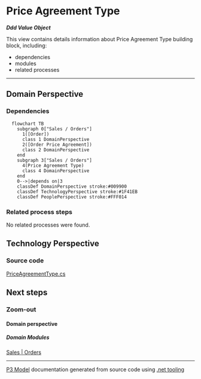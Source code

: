 ﻿
# Price Agreement Type

***Ddd Value Object***  

This view contains details information about Price Agreement Type building block, including:
- dependencies
- modules
- related processes  

---



## Domain Perspective


### Dependencies

```mermaid
  flowchart TB
    subgraph 0["Sales / Orders"]
      1([Order])
      class 1 DomainPerspective
      2([Order Price Agreement])
      class 2 DomainPerspective
    end
    subgraph 3["Sales / Orders"]
      4(Price Agreement Type)
      class 4 DomainPerspective
    end
    0-->|depends on|3
    classDef DomainPerspective stroke:#009900
    classDef TechnologyPerspective stroke:#1F41EB
    classDef PeoplePerspective stroke:#FFF014
```

### Related process steps

No related processes were found.  

## Technology Perspective


### Source code

[PriceAgreementType.cs](../../../../../../../Sources/Sales/Sales.DeepModel/Orders/PriceAgreementType.cs)  

## Next steps


### Zoom-out


#### Domain perspective


##### Domain Modules

[Sales | Orders](Orders.md)  

---

[P3 Model](https://github.com/P3-model/P3-model) documentation generated from source code using [.net tooling](https://github.com/P3-model/P3-model-dotnet)